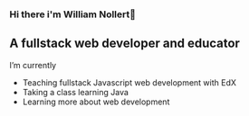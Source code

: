 ### Hi there i'm William Nollert👋
## A fullstack web developer and educator 
I’m currently 
- Teaching fullstack Javascript web development with EdX
- Taking a class learning Java 
-  Learning more about web development


   


<!--
**Will-Nollert/will-nollert** is a ✨ _special_ ✨ repository because its `README.md` (this file) appears on your GitHub profile.

Here are some ideas to get you started:

- 🔭 I’m currently working on ...
- 🌱 I’m currently learning ...
- 👯 I’m looking to collaborate on ...
- 🤔 I’m looking for help with ...
- 💬 Ask me about ...
- 📫 How to reach me: ...
- 😄 Pronouns: ...
- ⚡ Fun fact: ...
-->
